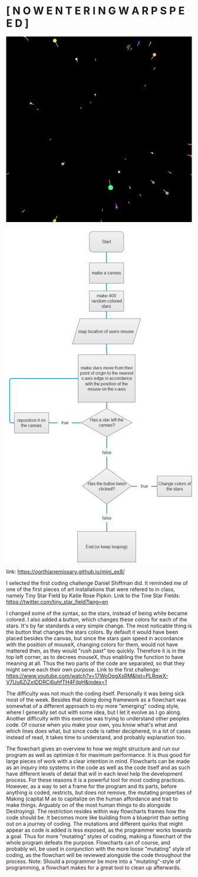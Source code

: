 # [ N O W      E N T E R I N G      W A R P      S P E E D ]

![ScreenShot](screenshot.png)

![ScreenShot](stars.png)

link: https://oorthianemissary.github.io/mini_ex8/

I selected the first coding challenge Daniel Shiffman did. It reminded me of one of the first pieces of art installations that were refered to in class, namely Tiny Star Field by Katie Rose Pipkin. 
Link to the Tine Star Fields: https://twitter.com/tiny_star_field?lang=en

I changed some of the syntax, so the stars, instead of being white became colored. I also added a button, which changes these colors for each of the stars. It's by far standards a very simple change. The most noticable thing is the button that changes the stars colors. By default it would have been placed besides the canvas, but since the stars gain speed in accordance with the position of mouseX, changing colors for them, would not have mattered then, as they would "rush past" too quickly. Therefore it is in the top left corner, as to decrees mouseX, thus enabling the function to have meaning at all. Thus the two parts of the code are separated, so that they might serve each their own purpose.
Link to the first challenge: https://www.youtube.com/watch?v=17WoOqgXsRM&list=PLRqwX-V7Uu6ZiZxtDDRCi6uhfTH4FilpH&index=1

The difficulty was not much the coding itself. Personally it was being sick most of the week. Besides that doing doing framework as a flowchart was somewhat of a different approach to my more "emerging" coding style, where I generally set out with some idea, but I let it evolve as I go along. Another difficulty with this exercise was trying to understand other peoples code. Of course when you make your own, you know what's what and which lines does what, but since code is rather deciphered, in a lot of cases instead of read, it takes time to understand, and probably explanation too.

The flowchart gives an overview to how we might structure and run our program as well as optimize it for maximum performance. It is thus good for large pieces of work with a clear intention in mind. Flowcharts can be made as an inquiry into systems in the code as well as the code itself and as such have different levels of detail that will in each level help the development process. For these reasons it is a powerful tool for most coding practices.
However, as a way to set a frame for the program and its parts, before anything is coded, restricts, but does not remove, the mutating properties of Making (capital M as to capitalize on the human affordance and trait to make things. Arguably on of the most human things to do alongside Destroying). The restriction resides within way flowcharts frames how the code should be. It becomes more like building from a blueprint than setting out on a journey of coding. The mutations and different quirks that might appear as code is added is less exposed, as the programmer works towards a goal. Thus for more "mutating" styles of coding, making a flowchart of the whole program defeats the purpose. Flowcharts can of course, and probably wil, be used in conjunction with the more loose "mutating" style of coding, as the flowchart will be reviewed alongside the code throughout the process.
Note: Should a programmer be more into a "mutating"-style of programming, a flowchart makes for a great tool to clean up afterwards.
